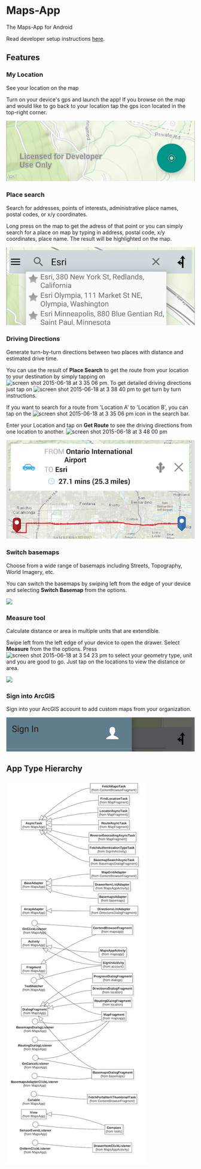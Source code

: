 Maps-App
==================
The Maps-App for Android 

Read developer setup instructions [here](https://github.com/Esri/maps-app-android/blob/master/README.md). 

## Features

### My Location
See your location on the map

Turn on your device's gps and launch the app! If you browse on the map and would like to go back to your location tap the gps icon located in the top-right corner.

![](my-location.png)

### Place search
Search for addresses, points of interests, administrative place names, postal codes, or x/y coordinates.  

Long press on the map to get the adress of that point or you can simply search for a place on map by typing in address, postal code, x/y coordinates, place name. The result will be highlighted on the map.

![](place-search.png)

### Driving Directions
Generate turn-by-turn directions between two places with distance and estimated drive time.  

You can use the result of **Place Search** to get the route from your location to your destination by simply tapping on  ![screen shot 2015-06-18 at 3 35 06 pm](https://cloud.githubusercontent.com/assets/12648228/8243836/b1f0ce5e-15cf-11e5-8d3b-8e28a7eb0fa7.png). To get detailed driving directions just tap on ![screen shot 2015-06-18 at 3 38 40 pm](https://cloud.githubusercontent.com/assets/12648228/8243890/27cb1896-15d0-11e5-9a85-3da51ffcc32a.png) to get turn by turn instructions.
 
If you want to search for a route from 'Location A' to 'Location B', you can tap on the ![screen shot 2015-06-18 at 3 35 06 pm](https://cloud.githubusercontent.com/assets/12648228/8243836/b1f0ce5e-15cf-11e5-8d3b-8e28a7eb0fa7.png) icon in the search bar. 
 
Enter your Location and tap on **Get Route** to see the driving directions from one location to another. 
![screen shot 2015-06-18 at 3 48 00 pm](https://cloud.githubusercontent.com/assets/12648228/8244025/7062a0f0-15d1-11e5-8506-5fa40402316b.png)

![](driving-directions.png)
### Switch basemaps
Choose from a wide range of basemaps including Streets, Topography, World Imagery, etc.  

You can switch the basemaps by swiping left from the edge of your device and selecting **Switch Basemap** from the options.

![](switch-basemap.png)

### Measure tool
Calculate distance or area in multiple units that are extendible.  

Swipe left from the left edge of your device to open the drawer. Select **Measure** from the the options. Press ![screen shot 2015-06-18 at 3 54 23 pm](https://cloud.githubusercontent.com/assets/12648228/8244122/52deeab0-15d2-11e5-8d4e-c36b8b177213.png) to select your geometry type, unit and you are good to go. Just tap on the locations to view the distance or area. 

![](measure.png)

### Sign into ArcGIS
Sign into your ArcGIS account to add custom maps from your organization.

![](sign-in.png)

## App Type Hierarchy
![Type Hierarchy](TypeHierarchy.jpg)

